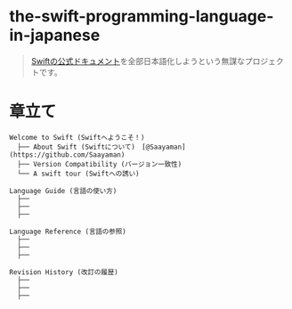 # the-swift-programming-language-in-japanese

>[Swiftの公式ドキュメント](https://developer.apple.com/library/content/documentation/Swift/Conceptual/Swift_Programming_Language/index.html#//apple_ref/doc/uid/TP40014097-CH3-ID0)を全部日本語化しようという無謀なプロジェクトです。

# 章立て

```
Welcome to Swift (Swiftへようこそ！)
  ├── About Swift (Swiftについて)　[@Saayaman](https://github.com/Saayaman)
  ├── Version Compatibility (バージョン一致性)　
  └── A swift tour (Swiftへの誘い)

Language Guide (言語の使い方)
  ├── 
  ├── 
  ├── 
  
Language Reference (言語の参照)
  ├── 
  ├── 
  ├── 

Revision History (改訂の履歴)
  ├── 
  ├── 
  ├── 

```


